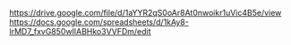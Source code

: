 https://drive.google.com/file/d/1aYYR2qS0oAr8At0nwoikr1uVic4B5e/view
https://docs.google.com/spreadsheets/d/1kAy8-lrMD7_fxvG850wIlABHko3VVFDm/edit
